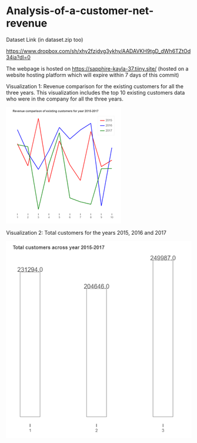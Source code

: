 # Analysis-of-a-customer-net-revenue


Dataset Link (in dataset.zip too)

https://www.dropbox.com/sh/xhy2fzjdvg3ykhy/AADAVKH9tgD_dWh6TZtOd34ia?dl=0

The webpage is hosted on https://sapphire-kayla-37.tiiny.site/ (hosted on a website hosting platform which will expire within 7 days of this commit)


Visualization 1: Revenue comparison for the existing customers for all the three years. This visualization includes the top 10 existing customers data who were in the company for all the three years. 

![v1](visualization/v1.png)


Visualization 2: Total customers for the years 2015, 2016 and 2017

![v2](visualization/v2.PNG)


